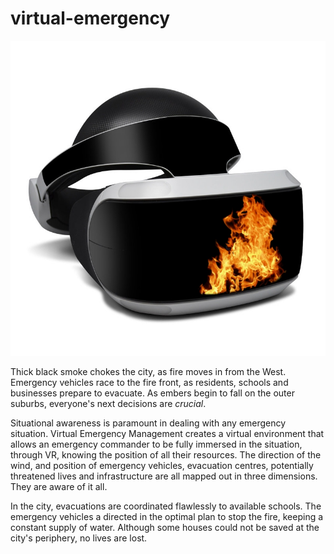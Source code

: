 # virtual-emergency

![VR goggles with fire displayed on the front](fireVR.jpg)

Thick black smoke chokes the city, as fire moves in from the West.  Emergency vehicles race to the fire front, as residents, schools and businesses prepare to evacuate.  As embers begin to fall on the outer suburbs, everyone's next decisions are *crucial*.

Situational awareness is paramount in dealing with any emergency situation.  Virtual Emergency Management creates a virtual environment that allows an emergency commander to be fully immersed in the situation, through VR, knowing the position of all their resources.  The direction of the wind, and position of emergency vehicles, evacuation centres, potentially threatened lives and infrastructure are all mapped out in three dimensions.  They are aware of it all.

In the city, evacuations are coordinated flawlessly to available schools.  The emergency vehicles a directed in the optimal plan to stop the fire, keeping a constant supply of water.  Although some houses could not be saved at the city's periphery, no lives are lost.
